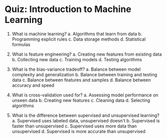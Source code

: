 # Quiz: Introduction to Machine Learning

1. What is machine learning?
   a. Algorithms that learn from data
   b. Programming explicit rules
   c. Data storage methods
   d. Statistical formulas

2. What is feature engineering?
   a. Creating new features from existing data
   b. Collecting new data
   c. Training models
   d. Testing algorithms

3. What is the bias-variance tradeoff?
   a. Balance between model complexity and generalization
   b. Balance between training and testing data
   c. Balance between features and samples
   d. Balance between accuracy and speed

4. What is cross-validation used for?
   a. Assessing model performance on unseen data
   b. Creating new features
   c. Cleaning data
   d. Selecting algorithms

5. What is the difference between supervised and unsupervised learning?
   a. Supervised uses labeled data, unsupervised doesn't
   b. Supervised is faster than unsupervised
   c. Supervised uses more data than unsupervised
   d. Supervised is more accurate than unsupervised
